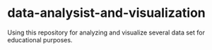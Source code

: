 # data-analysist-and-visualization
Using this repository for analyzing and visualize several data set for educational purposes.
